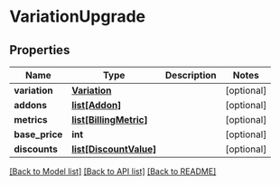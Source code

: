 # VariationUpgrade

## Properties
Name | Type | Description | Notes
------------ | ------------- | ------------- | -------------
**variation** | [**Variation**](Variation.md) |  | [optional] 
**addons** | [**list[Addon]**](Addon.md) |  | [optional] 
**metrics** | [**list[BillingMetric]**](BillingMetric.md) |  | [optional] 
**base_price** | **int** |  | [optional] 
**discounts** | [**list[DiscountValue]**](DiscountValue.md) |  | [optional] 

[[Back to Model list]](../README.md#documentation-for-models) [[Back to API list]](../README.md#documentation-for-api-endpoints) [[Back to README]](../README.md)


